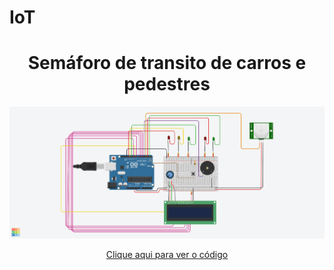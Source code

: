 # IoT
<header>
<h1 class="titulo principal">Semáforo de transito de carros e pedestres</h1>
  
<img src="Circuito do semaforo.png">


<a href="Codigo do semaforo.ino">Clique aqui para ver o código</a>
